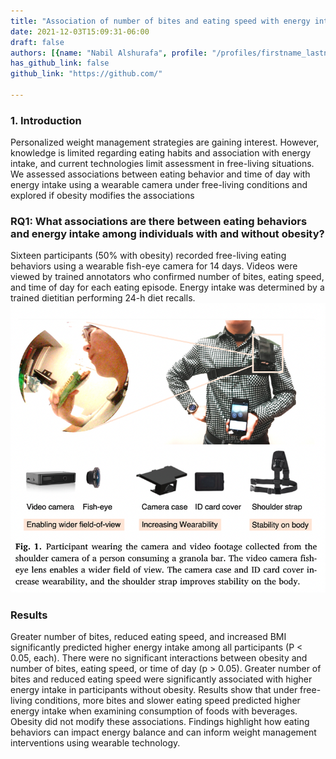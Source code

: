 ```yaml
---
title: "Association of number of bites and eating speed with energy intake: Wearable technology results under free-living conditions"
date: 2021-12-03T15:09:31-06:00
draft: false
authors: [{name: "Nabil Alshurafa", profile: "/profiles/firstname_lastname"}, {name: "Shibo Zhang", profile: "https://zsb87.github.io/"}, {name: "Chris Romano", profile: "/profiles/chris"}, {name: "Hui Zhang", profile: "https://www.feinberg.northwestern.edu/faculty-profiles/az/profile.html?xid=45854"}, {name: "Angela F. Pfammatter", profile: "https://www.feinberg.northwestern.edu/faculty-profiles/az/profile.html?xid=34056"}, {name: "Annie W. Lin", profile: "#"}]
has_github_link: false
github_link: "https://github.com/"

---
```


### 1. Introduction

Personalized weight management strategies are gaining interest. However, knowledge is limited regarding eating
habits and association with energy intake, and current technologies limit assessment in free-living situations. We
assessed associations between eating behavior and time of day with energy intake using a wearable camera under
free-living conditions and explored if obesity modifies the associations

### RQ1: What associations are there between eating behaviors and energy intake among individuals with and without obesity?

Sixteen participants (50% with obesity)
recorded free-living eating behaviors using a wearable fish-eye camera for 14 days. Videos were viewed by
trained annotators who confirmed number of bites, eating speed, and time of day for each eating episode. Energy
intake was determined by a trained dietitian performing 24-h diet recalls.
![Example image](/img/anbeswei_fig.png)

### Results

Greater number of bites, reduced
eating speed, and increased BMI significantly predicted higher energy intake among all participants (P < 0.05,
each). There were no significant interactions between obesity and number of bites, eating speed, or time of day
(p > 0.05). Greater number of bites and reduced eating speed were significantly associated with higher energy
intake in participants without obesity. Results show that under free-living conditions, more bites and slower
eating speed predicted higher energy intake when examining consumption of foods with beverages. Obesity did
not modify these associations. Findings highlight how eating behaviors can impact energy balance and can
inform weight management interventions using wearable technology.



